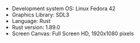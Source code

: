 - Development system OS: Linux Fedora 42
- Graphics Library: SDL3
- Language: Rust
- Rust version: 1.89.0
- Screen Canvas: Full Screen HD, 1920x1080 pixels

